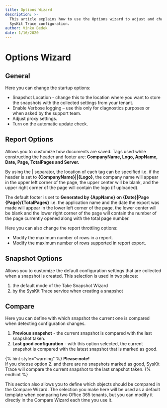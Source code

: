 ```yaml
---
title: Options Wizard
description: >-
  This article explains how to use the Options wizard to adjust and change your
  SysKit Trace configuration.
author: Vinko Bedek
date: 1/16/2020
---
```


# Options Wizard

## General

Here you can change the startup options:
* Snapshot Location - change this to the location where you want to store the snapshots with the collected settings from your tenant.
* Enable Verbose logging – use this only for diagnostics purposes or when asked by the support team.
* Adjust proxy settings.
* Turn on the automatic update check.

## Report Options

Allows you to customize how documents are saved. Tags used while constructing the header and footer are: **CompanyName, Logo, AppName, Date, Page, TotalPages and Server.**

By using the \| separator, the location of each tag can be specified i.e. if the header is set to **{CompanyName}\|\|{Logo}**, the company name will appear in the upper left corner of the page, the upper center will be blank, and the upper right corner of the page will contain the logo \(if uploaded\).

The default footer is set to **Generated by {AppName} on {Date}\|Page {Page}/{TotalPages}** i.e. the application name and the date the export was made will appear in the lower left corner of the page, the lower center will be blank and the lower right corner of the page will contain the number of the page currently opened along with the total page number.

Here you can also change the report throttling options:
* Modify the maximum number of rows in a report.
* Modify the maximum number of rows supported in report export.

## Snapshot Options

Allows you to customize the default configuration settings that are collected when a snapshot is created. This selection is used in two places:  

1. the default mode of the Take Snapshot Wizard
2. by the SysKit Trace service when creating a snapshot

## Compare

Here you can define with which snapshot the current one is compared when detecting configuration changes.

1. **Previous snapshot** - the current snapshot is compared with the last snapshot taken. 
2. **Last good configuration** - with this option selected, the current snapshot is compared with the latest snapshot that is marked as good.

{% hint style="warning" %}
**Please note!**  
If you choose option 2. and there are no snapshots marked as good, SysKit Trace will compare the current snapshot to the last snapshot taken.
{% endhint %}

This section also allows you to define which objects should be compared in the Compare Wizard. The selection you make here will be used as a default template when comparing two Office 365 tenants, but you can modify it directly in the Compare Wizard each time you use it.

